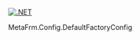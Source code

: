 [![.NET](https://github.com/dsuny/MetaFrm.Config.DefaultFactoryConfig/actions/workflows/dotnet.yml/badge.svg)](https://github.com/dsuny/MetaFrm.Config.DefaultFactoryConfig/actions/workflows/dotnet.yml)

MetaFrm.Config.DefaultFactoryConfig